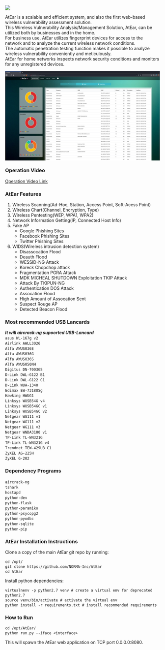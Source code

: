 <img src="https://raw.githubusercontent.com/NORMA-Inc/AtEar/master/product_img/atearlogo.png" align="Center">

AtEar is a scalable and efficient system, and also the first web-based wireless vulnerability assessment solution. <br>
This Wireless Vulnerability Analysis/Management Solution, AtEar, can be utilized both by businesses and in the home.  <br>
For business use, AtEar utilizes fingerprint devices for access to the  network and to analyze the current wireless network conditions. <br>The automatic penetration testing function makes it possible to analyze wireless vulnerability conveniently and meticulously. <br>AtEar for home networks inspects network security conditions and monitors for any unregistered devices.

<img src="https://raw.githubusercontent.com/l4rm4nd/AtEar/master/flask_webapp.png" align="Center">

### Operation Video
<a href="https://www.youtube.com/embed/qkqEirRf88E"> Operation Video Link</a>

### AtEar Features
1. Wireless Scanning(Ad-Hoc, Station, Access Point, Soft-Acess Point)
2. Wireless Chart(Channel, Encryption, Type)
3. Wireless Pentesting(WEP, WPA1, WPA2)
4. Network Information Getting(IP, Connected Host Info)
5. Fake AP
    - Google Phishing Sites
    - Facebook Phishing Sites
    - Twitter Phishing Sites
6. WIDS(Wireless intrusion detection system)
    - Disassocation Flood
    - Deauth Flood
    - WESSID-NG Attack
    - Koreck Chopchop attack
    - Fragmentation PGRA Attack
    - MDK MICHEAL SHUTDOWN Exploitation TKIP Attack
    - Attack By TKIPUN-NG
    - Authentication DOS Attack
    - Assocation Flood
    - High Amount of Assocation Sent
    - Suspect Rouge AP
    - Detected Beacon Flood

### Most recommended USB Lancards
***It will aircrack-ng supoorted USB-Lancard***<br>
`asus WL-167g v2`<br>
`Airlink AWLL3026`<br>
`Alfa AWUS036E`<br>
`Alfa AWUS036G`<br>
`Alfa AWUS036S`<br>
`Alfa AWUS050NH`<br>
`Digitus DN-7003GS`<br>
`D-Link DWL-G122 B1`<br>
`D-Link DWL-G122 C1`<br>
`D-Link WUA-1340`<br>
`Edimax EW-7318USg`<br>
`Hawking HWUG1`<br>
`Linksys WUSB54G v4`<br>
`Linksys WUSB54GC v1`<br>
`Linksys WUSB54GC v2`<br>
`Netgear WG111 v1`<br>
`Netgear WG111 v2`<br>
`Netgear WG111 v3`<br>
`Netgear WNDA3100 v1`<br>
`TP-Link TL-WN321G`<br>
`TP-Link TL-WN321G v4`<br>
`Trendnet TEW-429UB C1`<br>
`ZyXEL AG-225H`<br>
`ZyXEL G-202`<br>

### Dependency Programs
`aircrack-ng`<br>
`tshark`<br>
`hostapd`<br>
`python-dev`<br>
`python-flask`<br>
`python-paramiko`<br>
`python-psycopg2`<br>
`python-pyodbc`<br>
`python-sqlite`<br>
`python-pip`<br>

### AtEar Installation Instructions

Clone a copy of the main AtEar git repo by running:
````
cd /opt/
git clone https://github.com/NORMA-Inc/AtEar
cd AtEar 
````
Install python dependencies:
````
virtualnenv -p python2.7 venv # create a virtual env for deprecated python2.7
source venv/bin/activate # activate the virtual env
python install -r requirements.txt # install recommended requirements
````

### How to Run
````
cd /opt/AtEar/
python run.py --iface <interface>
````
This will spawn the AtEar web application on TCP port 0.0.0.0:8080.


